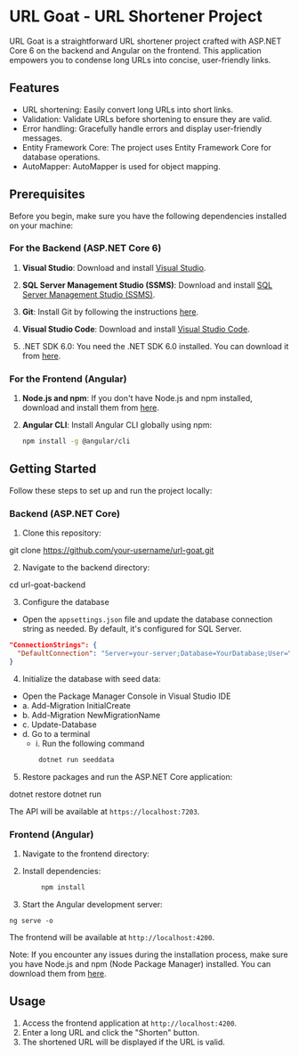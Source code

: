 # URL Goat - URL Shortener Project

URL Goat is a straightforward URL shortener project crafted with ASP.NET Core 6 on the backend and Angular on the frontend. This application empowers you to condense long URLs into concise, user-friendly links.

## Features

- URL shortening: Easily convert long URLs into short links.
- Validation: Validate URLs before shortening to ensure they are valid.
- Error handling: Gracefully handle errors and display user-friendly messages.
- Entity Framework Core: The project uses Entity Framework Core for database operations.
- AutoMapper: AutoMapper is used for object mapping.

## Prerequisites

Before you begin, make sure you have the following dependencies installed on your machine:

### For the Backend (ASP.NET Core 6)

1. **Visual Studio**: Download and install [Visual Studio](https://visualstudio.microsoft.com/vs/).

2. **SQL Server Management Studio (SSMS)**: Download and install [SQL Server Management Studio (SSMS)](https://learn.microsoft.com/en-us/sql/ssms/download-sql-server-management-studio-ssms?view=sql-server-ver16).

3. **Git**: Install Git by following the instructions [here](https://github.com/git-guides/install-git).

4. **Visual Studio Code**: Download and install [Visual Studio Code](https://code.visualstudio.com/).

5. .NET SDK 6.0: You need the .NET SDK 6.0 installed. You can download it from [here](https://dotnet.microsoft.com/download/dotnet/6.0).
### For the Frontend (Angular)

1. **Node.js and npm**: If you don't have Node.js and npm installed, download and install them from [here](https://nodejs.org/).

2. **Angular CLI**: Install Angular CLI globally using npm:

   ```sh
   npm install -g @angular/cli
   ```


## Getting Started

Follow these steps to set up and run the project locally:

### Backend (ASP.NET Core)

1. Clone this repository:

git clone https://github.com/your-username/url-goat.git


2. Navigate to the backend directory:

cd url-goat-backend

3. Configure the database

- Open the `appsettings.json` file and update the database connection string as needed. By default, it's configured for SQL Server.
```json
"ConnectionStrings": {
  "DefaultConnection": "Server=your-server;Database=YourDatabase;User=YourUser;Password=YourPassword;Integrated Security=True;Connect Timeout=30;Encrypt=False;TrustServerCertificate=False;ApplicationIntent=ReadWrite;MultiSubnetFailover=False"
}
```
4. Initialize the database with seed data:
- Open the Package Manager Console in Visual Studio IDE
- a.  Add-Migration InitialCreate 
- b. Add-Migration NewMigrationName
- c. Update-Database
- d. Go to a terminal 
  - i. Run the following command
  ```bash
      dotnet run seeddata
  ```

5. Restore packages and run the ASP.NET Core application:

dotnet restore
dotnet run

The API will be available at `https://localhost:7203`.

### Frontend (Angular)

1. Navigate to the frontend directory:


2. Install dependencies:

``` bash
        npm install
```

3. Start the Angular development server:
```
ng serve -o
```

The frontend will be available at `http://localhost:4200`.

Note: If you encounter any issues during the installation process, make sure you have Node.js and npm (Node Package Manager) installed. You can download them from [here](https://nodejs.org/).

## Usage

1. Access the frontend application at `http://localhost:4200`.
2. Enter a long URL and click the "Shorten" button.
3. The shortened URL will be displayed if the URL is valid.